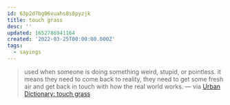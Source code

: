 ```yaml
---
id: 63p2d7bg06vuahs8s8pyzjk
title: touch grass
desc: ''
updated: 1652786941164
created: '2022-03-25T00:00:00.000Z'
tags:
  - sayings
---
```


> used when someone is doing something weird, stupid, or pointless. it means they need to come back to reality, they need to get some fresh air and get back in touch with how the real world works. — via [Urban Dictionary: touch grass](https://www.urbandictionary.com/define.php?term=touch%20grass)
